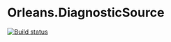 # Orleans.DiagnosticSource
[![Build status](https://ci.appveyor.com/api/projects/status/o0kquf5gwlxhc80n?svg=true)](https://ci.appveyor.com/project/rikbosch/orleans-diagnosticsource)
